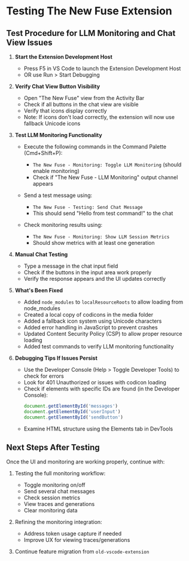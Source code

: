 # Testing The New Fuse Extension

## Test Procedure for LLM Monitoring and Chat View Issues

1. **Start the Extension Development Host**
   - Press F5 in VS Code to launch the Extension Development Host
   - OR use Run > Start Debugging

2. **Verify Chat View Button Visibility**
   - Open "The New Fuse" view from the Activity Bar
   - Check if all buttons in the chat view are visible
   - Verify that icons display correctly
   - Note: If icons don't load correctly, the extension will now use fallback Unicode icons

3. **Test LLM Monitoring Functionality**
   - Execute the following commands in the Command Palette (Cmd+Shift+P):
     - `The New Fuse - Monitoring: Toggle LLM Monitoring` (should enable monitoring)
     - Check if "The New Fuse - LLM Monitoring" output channel appears
   
   - Send a test message using:
     - `The New Fuse - Testing: Send Chat Message`
     - This should send "Hello from test command!" to the chat
   
   - Check monitoring results using:
     - `The New Fuse - Monitoring: Show LLM Session Metrics`
     - Should show metrics with at least one generation

4. **Manual Chat Testing**
   - Type a message in the chat input field
   - Check if the buttons in the input area work properly
   - Verify the response appears and the UI updates correctly

5. **What's Been Fixed**
   - Added `node_modules` to `localResourceRoots` to allow loading from node_modules
   - Created a local copy of codicons in the media folder
   - Added a fallback icon system using Unicode characters
   - Added error handling in JavaScript to prevent crashes
   - Updated Content Security Policy (CSP) to allow proper resource loading
   - Added test commands to verify LLM monitoring functionality

6. **Debugging Tips If Issues Persist**
   - Use the Developer Console (Help > Toggle Developer Tools) to check for errors
   - Look for 401 Unauthorized or issues with codicon loading
   - Check if elements with specific IDs are found (in the Developer Console):
     ```javascript
     document.getElementById('messages')
     document.getElementById('userInput')
     document.getElementById('sendButton')
     ```
   - Examine HTML structure using the Elements tab in DevTools

## Next Steps After Testing
Once the UI and monitoring are working properly, continue with:

1. Testing the full monitoring workflow:
   - Toggle monitoring on/off
   - Send several chat messages
   - Check session metrics
   - View traces and generations
   - Clear monitoring data

2. Refining the monitoring integration:
   - Address token usage capture if needed
   - Improve UX for viewing traces/generations

3. Continue feature migration from `old-vscode-extension`
